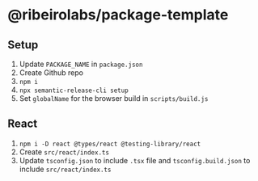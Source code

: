 # @ribeirolabs/package-template

## Setup

1. Update `PACKAGE_NAME` in `package.json`
2. Create Github repo
3. `npm i`
4. `npx semantic-release-cli setup`
5. Set `globalName` for the browser build in `scripts/build.js`

## React

1. `npm i -D react @types/react @testing-library/react`
2. Create `src/react/index.ts`
3. Update `tsconfig.json` to include `.tsx` file and `tsconfig.build.json` to include `src/react/index.ts`
